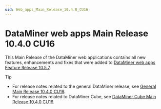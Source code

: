 ```yaml
---
uid: Web_apps_Main_Release_10.4.0_CU16
---
```


# DataMiner web apps Main Release 10.4.0 CU16

This Main Release of the DataMiner web applications contains all new features, enhancements and fixes that were added to [DataMiner web apps Feature Release 10.5.7](xref:Web_apps_Feature_Release_10.5.7).

> [!TIP]
>
> - For release notes related to the general DataMiner release, see [General Main Release 10.4.0 CU16](xref:General_Main_Release_10.4.0_CU16).
> - For release notes related to DataMiner Cube, see [DataMiner Cube Main Release 10.4.0 CU16](xref:Cube_Main_Release_10.4.0_CU16).
